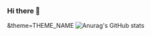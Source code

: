 ### Hi there 👋

<!--
**prissa30/prissa30** is a ✨ _special_ ✨ repository because its `README.md` (this file) appears on your GitHub profile.

Here are some ideas to get you started:

- 🔭 I’m currently working on ...
- 🌱 I’m currently learning ...
- 👯 I’m looking to collaborate on ...
- 🤔 I’m looking for help with ...
- 💬 Ask me about ...
- 📫 How to reach me: ...
- 😄 Pronouns: ...
- ⚡ Fun fact: ...
-->

&theme=THEME_NAME
![Anurag's GitHub stats](https://github-readme-stats.vercel.app/api?username=anuraghazra&show_icons=true&theme=radical)
